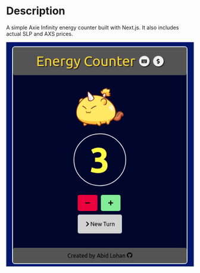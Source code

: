 # Description

A simple Axie Infinity energy counter built with Next.js. It also includes actual SLP and AXS prices.

![App Preview](https://github.com/abid-lohan/axie-infinity-utility/raw/master/public/images/preview.png "App Preview")